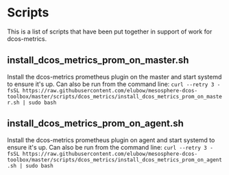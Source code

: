 # Scripts
This is a list of scripts that have been put together in support of work for dcos-metrics.

## install_dcos_metrics_prom_on_master.sh
Install the dcos-metrics prometheus plugin on the master and start systemd to ensure it's up.
Can also be run from the command line: `curl --retry 3 -fsSL https://raw.githubusercontent.com/elubow/mesosphere-dcos-toolbox/master/scripts/dcos_metrics/install_dcos_metrics_prom_on_master.sh | sudo bash`

## install_dcos_metrics_prom_on_agent.sh
Install the dcos-metrics prometheus plugin on agent and start systemd to ensure it's up.
Can also be run from the command line: `curl --retry 3 -fsSL https://raw.githubusercontent.com/elubow/mesosphere-dcos-toolbox/master/scripts/dcos_metrics/install_dcos_metrics_prom_on_agent.sh | sudo bash`
